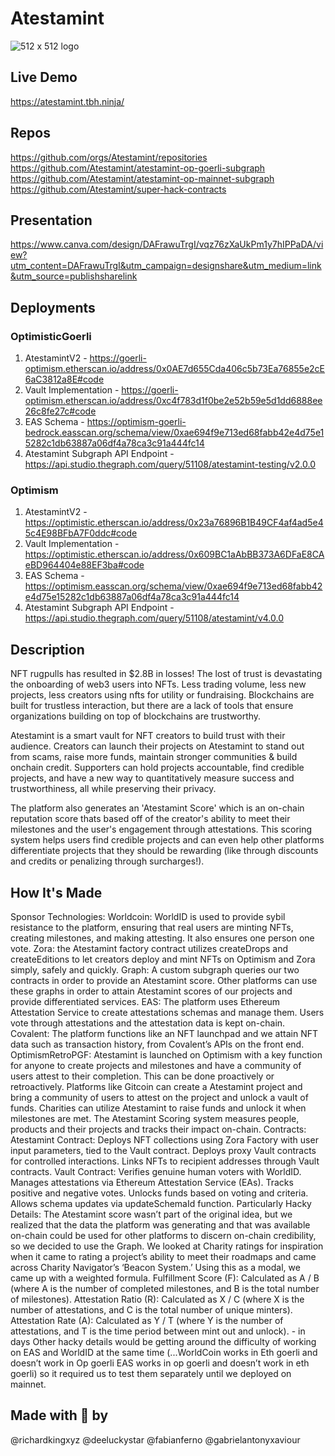 # Atestamint

![512 x 512 logo](https://github.com/Atestamint/super-hack-contracts/assets/79229998/b90bfad2-8810-4b90-8716-b4ca2a6c590f)

## Live Demo

https://atestamint.tbh.ninja/

## Repos
https://github.com/orgs/Atestamint/repositories
https://github.com/Atestamint/atestamint-op-goerli-subgraph 
https://github.com/Atestamint/atestamint-op-mainnet-subgraph
https://github.com/Atestamint/super-hack-contracts 

## Presentation
https://www.canva.com/design/DAFrawuTrgI/vqz76zXaUkPm1y7hIPPaDA/view?utm_content=DAFrawuTrgI&utm_campaign=designshare&utm_medium=link&utm_source=publishsharelink

## Deployments

### OptimisticGoerli

1. AtestamintV2 - https://goerli-optimism.etherscan.io/address/0x0AE7d655Cda406c5b73Ea76855e2cE6aC3812a8E#code
2. Vault Implementation - https://goerli-optimism.etherscan.io/address/0xc4f783d1f0be2e52b59e5d1dd6888ee26c8fe27c#code
3. EAS Schema - https://optimism-goerli-bedrock.easscan.org/schema/view/0xae694f9e713ed68fabb42e4d75e15282c1db63887a06df4a78ca3c91a444fc14
4. Atestamint Subgraph API Endpoint - https://api.studio.thegraph.com/query/51108/atestamint-testing/v2.0.0


### Optimism

1. AtestamintV2 - https://optimistic.etherscan.io/address/0x23a76896B1B49CF4af4ad5e45c4E98BFbA7F0ddc#code
2. Vault Implementation - https://optimistic.etherscan.io/address/0x609BC1aAbBB373A6DFaE8CAeBD964404e88EF3ba#code
3. EAS Schema - https://optimism.easscan.org/schema/view/0xae694f9e713ed68fabb42e4d75e15282c1db63887a06df4a78ca3c91a444fc14
4. Atestamint Subgraph API Endpoint - https://api.studio.thegraph.com/query/51108/atestamint/v4.0.0

## Description

NFT rugpulls has resulted in $2.8B in losses! The lost of trust is devastating the onboarding of web3 users into NFTs. Less trading volume, less new projects, less creators using nfts for utility or fundraising. Blockchains are built for trustless interaction, but there are a lack of tools that ensure organizations building on top of blockchains are trustworthy.

Atestamint is a smart vault for NFT creators to build trust with their audience. Creators can launch their projects on Atestamint to stand out from scams, raise more funds, maintain stronger communities & build onchain credit. Supporters can hold projects accountable, find credible projects, and have a new way to quantitatively measure success and trustworthiness, all while preserving their privacy.

The platform also generates an 'Atestamint Score' which is an on-chain reputation score thats based off of the creator's ability to meet their milestones and the user's engagement through attestations. This scoring system helps users find credible projects and can even help other platforms differentiate projects that they should be rewarding (like through discounts and credits or penalizing through surcharges!).

## How It's Made

Sponsor Technologies: Worldcoin: WorldID is used to provide sybil resistance to the platform, ensuring that real users are minting NFTs, creating milestones, and making attesting. It also ensures one person one vote. Zora: the Atestamint factory contract utilizes createDrops and createEditions to let creators deploy and mint NFTs on Optimism and Zora simply, safely and quickly. Graph: A custom subgraph queries our two contracts in order to provide an Atestamint score. Other platforms can use these graphs in order to attain Atestamint scores of our projects and provide differentiated services. EAS: The platform uses Ethereum Attestation Service to create attestations schemas and manage them. Users vote through attestations and the attestation data is kept on-chain. Covalent: The platform functions like an NFT launchpad and we attain NFT data such as transaction history, from Covalent’s APIs on the front end. OptimismRetroPGF: Atestamint is launched on Optimism with a key function for anyone to create projects and milestones and have a community of users attest to their completion. This can be done proactively or retroactively. Platforms like Gitcoin can create a Atestamint project and bring a community of users to attest on the project and unlock a vault of funds. Charities can utilize Atestamint to raise funds and unlock it when milestones are met. The Atestamint Scoring system measures people, products and their projects and tracks their impact on-chain. Contracts: Atestamint Contract: Deploys NFT collections using Zora Factory with user input parameters, tied to the Vault contract. Deploys proxy Vault contracts for controlled interactions. Links NFTs to recipient addresses through Vault contracts. Vault Contract: Verifies genuine human voters with WorldID. Manages attestations via Ethereum Attestation Service (EAs). Tracks positive and negative votes. Unlocks funds based on voting and criteria. Allows schema updates via updateSchemaId function. Particularly Hacky Details: The Atestamint score wasn’t part of the original idea, but we realized that the data the platform was generating and that was available on-chain could be used for other platforms to discern on-chain credibility, so we decided to use the Graph. We looked at Charity ratings for inspiration when it came to rating a project’s ability to meet their roadmaps and came across Charity Navigator’s ‘Beacon System.’ Using this as a modal, we came up with a weighted formula. Fulfillment Score (F): Calculated as A / B (where A is the number of completed milestones, and B is the total number of milestones). Attestation Ratio (R): Calculated as X / C (where X is the number of attestations, and C is the total number of unique minters). Attestation Rate (A): Calculated as Y / T (where Y is the number of attestations, and T is the time period between mint out and unlock). - in days Other hacky details would be getting around the difficulty of working on EAS and WorldID at the same time (...WorldCoin works in Eth goerli and doesn’t work in Op goerli EAS works in op goerli and doesn’t work in eth goerli) so it required us to test them separately until we deployed on mainnet.

## Made with 💌 by

@richardkingxyz
@deeluckystar
@fabianferno
@gabrielantonyxaviour
